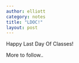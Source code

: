 ```yaml
---
author: elliott
category: notes
title: "LDOC!"
layout: post
---
```


Happy Last Day Of Classes!

More to follow..
<!--
# Final Super Duper Q&A

- Open source contribution: bug reports
- **Note:** the final is due at 11:59pm Friday April 29.  It was previously listed as due at 12:00am Friday, which is 24 hours earlier :)
- **Optional 2 day Extension**: You can choose to turn in your final by 11:59pm on Sunday May 1.  Think of this as the "hard way out".
If you do this, you'll turn in *another* snapshot/update by the original deadline on Friday.  Also, I'll have higher expectations for
all the details being right in your program.  Aka the perfectionists' special.
- The above have been added to the Final description.
- Matplotlib on Cloud 9: first, install matplotlib with `sudo apt-get install python-matplotlib` then at some point in your program
`plot.savefig("filename.jpg")` will make a file locally.  [Run > Run With > Apache](https://docs.c9.io/docs/run-an-application) to see
your image file.  You could also download the image and view it locally- Apache is just for your convenience.  You can assume your user
(me) knows how to use the image file you've created.  Print "filename.jpg created" or etc. Trinket users: we did all this for you :)
- Quick intro to package managers: `apt-get` (ubuntu linux), `pip` (python), `easy_install` (old school python), `gem` (ruby), `bundler` (ruby),
`lein` aka Leiningen (Clojure), `npm` (node), `bower` (client side Web), `brew` (Mac OSX) etc etc.  Know and love them, but understand they're copying a
bunch of files and changing some system settings so you don't have to.  But if something goes wrong you need to know how they work so you
can do surgery.  Also, beware of conflicts between them!
- For completeness, want to make sure you know about [Virtual Environments in Python](https://docs.python.org/3/library/venv.html) with `venv`.  Makes some hidden directories that let you install only what you need for each project.  Can
be complex, but though of as the pro way to do a project. `activate` and `deactiveate` scripts 'turn on' these mini environments.
- For science: IPython/[Jupyter notebooks](http://jupyter.org/).  Code + rich text in 'cells' that are kind of like an ubertrinket for scientific code.  Some
people write journal articles in them.

# Thank You!

As I said on the first day of class, I love teaching, and you've been an especially great group.   Thanks for a great semester!

Please keep in touch on various social media.  I use Twitter the most.  Drop me a line if I can help or you've got a fun
update to share: eah13@mac.com

# Stay involved!

- Meetups & open source contributions are a great way to stay motivated and stay inspired
- RE Meetups: believe in the strength of weak ties!  When you show up a second or third time you'll be amazed at how much easier it is to break the ice.
- There are tons of great nonprofits doing good work for kids- share what you know!
- [Kickstarters like this one](https://www.kickstarter.com/projects/lesbianswhotech/the-lesbians-who-techs-edie-windsor-coding-scholar) are
a direct way to improve diversity in our field.
- Be an ally for an underrepresented group!
- Think about how wider events like NC HB2 [impact our field](http://www.exitevent.com/article/why-trinket-against-north-carolina-hb2-160425).  Like a program, our field is yours; make it what you want it to be!

# Keep silshacking!

Paul Graham has written that the way to win at startups is the same as the way to not losing - [Don't Die](http://www.paulgraham.com/die.html).  In
other words, the main criterion of success is whether you keep going.  I think this is exactly analogous to success - whatever that means to you-
in programming.  You win the same way you avoid losing: keep going.

I've tried to make this class a safe and encouraging space for you to try lots of things and get messy.  The real world isn't a lot different
except you'll find spaces that will be more or less encouraging and, hopefully, over time, things get a little less messy.  But it's still just humans and code.

Just know that whatever role you want programming to play in your career, you can get there if you keep going.  Things get way easier
after liftoff, when your rate of learning becomes exponential.  But regardless of your trajectory, you've found problem solving skills and
attitudes, along with a significant knowledge of Python, that have equipped you to get out there and do real things.  The Final and all
the apps you've made are proof enough of that.

# Project Updates

Last one of the semester.  Make it count!  You should have most of the functionality of your project done and be working on stretch goals or
perfecting the details.  If you're not, use your group to make sure you've got a plan to catch up!
-->